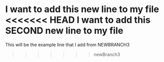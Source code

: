 I want to add this new line to my file
<<<<<<< HEAD
I want to add this SECOND new line to my file
=======
This will be the example line that I add from NEWBRANCH3
>>>>>>> newBranch3
